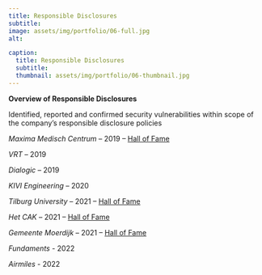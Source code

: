 ```yaml
---
title: Responsible Disclosures
subtitle: 
image: assets/img/portfolio/06-full.jpg
alt: 

caption:
  title: Responsible Disclosures
  subtitle: 
  thumbnail: assets/img/portfolio/06-thumbnail.jpg
---
```


**Overview of Responsible Disclosures**

Identified, reported and confirmed security vulnerabilities within scope of the company’s responsible disclosure policies

*Maxima Medisch Centrum* – 2019 – [Hall of Fame](https://www.mmc.nl/responsible-disclosure-hall-fame/)

*VRT* – 2019

*Dialogic* – 2019

*KIVI Engineering* – 2020

*Tilburg University* – 2021 – [Hall of Fame](https://www.cert.uvt.nl/general/responsibledisclosure)

*Het CAK* – 2021 – [Hall of Fame](https://www.hetcak.nl/zakelijk/kwetsbare-plek-ontdekt/hall-fame/)

*Gemeente Moerdijk* – 2021 – [Hall of Fame](https://www.moerdijk.nl/web/responsible-disclosure/Wall-of-Fame.html)

*Fundaments* - 2022

*Airmiles* - 2022


